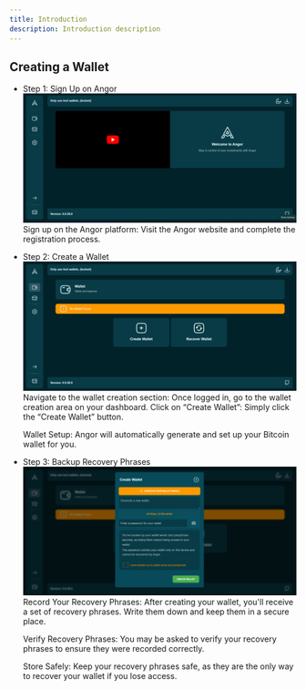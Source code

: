 ```yaml
---
title: Introduction
description: Introduction description
---
```


## Creating a Wallet

* Step 1: Sign Up on Angor
![image info](./images/wallet1.png)
  Sign up on the Angor platform: Visit the Angor website and complete the registration process.

* Step 2: Create a Wallet
![image info](./images/wallet.png)
  Navigate to the wallet creation section: Once logged in, go to the wallet creation area on your dashboard.
  Click on “Create Wallet”: Simply click the “Create Wallet” button.

  Wallet Setup: Angor will automatically generate and set up your Bitcoin wallet for you.

* Step 3: Backup Recovery Phrases
![image info](./images/wallet2.png)
  Record Your Recovery Phrases: After creating your wallet, you'll receive a set of recovery phrases. Write them down and keep them in a secure place.

  Verify Recovery Phrases: You may be asked to verify your recovery phrases to ensure they were recorded correctly.

  Store Safely: Keep your recovery phrases safe, as they are the only way to recover your wallet if you lose access.

